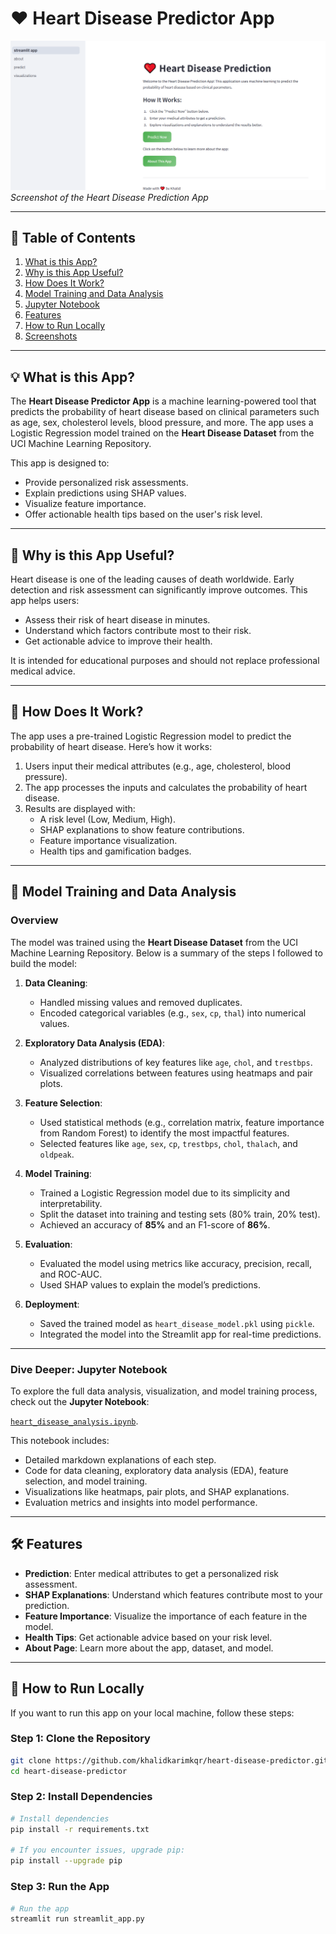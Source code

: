 # ❤️ Heart Disease Predictor App

![Streamlit App](https://github.com/khalidkarimkqr/heart-disease-predictor/blob/main/images/app_screenshot.png)  
*Screenshot of the Heart Disease Prediction App*

---

## 📌 Table of Contents

1. [What is this App?](#what-is-this-app)
2. [Why is this App Useful?](#why-is-this-app-useful)
3. [How Does It Work?](#how-does-it-work)
4. [Model Training and Data Analysis](#model-training-and-data-analysis)
5. [Jupyter Notebook](#jupyter-notebook)
6. [Features](#features)
7. [How to Run Locally](#how-to-run-locally)
8. [Screenshots](#screenshots)

---

## 💡 What is this App?

The **Heart Disease Predictor App** is a machine learning-powered tool that predicts the probability of heart disease based on clinical parameters such as age, sex, cholesterol levels, blood pressure, and more. The app uses a Logistic Regression model trained on the **Heart Disease Dataset** from the UCI Machine Learning Repository.

This app is designed to:
- Provide personalized risk assessments.
- Explain predictions using SHAP values.
- Visualize feature importance.
- Offer actionable health tips based on the user's risk level.

---

## 🌟 Why is this App Useful?

Heart disease is one of the leading causes of death worldwide. Early detection and risk assessment can significantly improve outcomes. This app helps users:
- Assess their risk of heart disease in minutes.
- Understand which factors contribute most to their risk.
- Get actionable advice to improve their health.

It is intended for educational purposes and should not replace professional medical advice.

---

## 🔧 How Does It Work?

The app uses a pre-trained Logistic Regression model to predict the probability of heart disease. Here’s how it works:
1. Users input their medical attributes (e.g., age, cholesterol, blood pressure).
2. The app processes the inputs and calculates the probability of heart disease.
3. Results are displayed with:
   - A risk level (Low, Medium, High).
   - SHAP explanations to show feature contributions.
   - Feature importance visualization.
   - Health tips and gamification badges.

---

## 🧠 Model Training and Data Analysis

### Overview
The model was trained using the **Heart Disease Dataset** from the UCI Machine Learning Repository. Below is a summary of the steps I followed to build the model:

1. **Data Cleaning**:
   - Handled missing values and removed duplicates.
   - Encoded categorical variables (e.g., `sex`, `cp`, `thal`) into numerical values.

2. **Exploratory Data Analysis (EDA)**:
   - Analyzed distributions of key features like `age`, `chol`, and `trestbps`.
   - Visualized correlations between features using heatmaps and pair plots.

3. **Feature Selection**:
   - Used statistical methods (e.g., correlation matrix, feature importance from Random Forest) to identify the most impactful features.
   - Selected features like `age`, `sex`, `cp`, `trestbps`, `chol`, `thalach`, and `oldpeak`.

4. **Model Training**:
   - Trained a Logistic Regression model due to its simplicity and interpretability.
   - Split the dataset into training and testing sets (80% train, 20% test).
   - Achieved an accuracy of **85%** and an F1-score of **86%**.

5. **Evaluation**:
   - Evaluated the model using metrics like accuracy, precision, recall, and ROC-AUC.
   - Used SHAP values to explain the model’s predictions.

6. **Deployment**:
   - Saved the trained model as `heart_disease_model.pkl` using `pickle`.
   - Integrated the model into the Streamlit app for real-time predictions.

---
### Dive Deeper: Jupyter Notebook
To explore the full data analysis, visualization, and model training process, check out the **Jupyter Notebook**:

[`heart_disease_analysis.ipynb`](https://github.com/khalidkarimkqr/heart-disease-predictor/blob/main/end-to-end-heart-disease-classification.ipynb).

This notebook includes:
- Detailed markdown explanations of each step.
- Code for data cleaning, exploratory data analysis (EDA), feature selection, and model training.
- Visualizations like heatmaps, pair plots, and SHAP explanations.
- Evaluation metrics and insights into model performance.

---


## 🛠 Features

- **Prediction**: Enter medical attributes to get a personalized risk assessment.
- **SHAP Explanations**: Understand which features contribute most to your prediction.
- **Feature Importance**: Visualize the importance of each feature in the model.
- **Health Tips**: Get actionable advice based on your risk level.
- **About Page**: Learn more about the app, dataset, and model.

---

## 🚀 How to Run Locally

If you want to run this app on your local machine, follow these steps:


### Step 1: Clone the Repository

```bash
git clone https://github.com/khalidkarimkqr/heart-disease-predictor.git
cd heart-disease-predictor
```

### Step 2: Install Dependencies

```bash
# Install dependencies
pip install -r requirements.txt

# If you encounter issues, upgrade pip:
pip install --upgrade pip
```

### Step 3: Run the App
```bash
# Run the app
streamlit run streamlit_app.py
```

